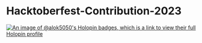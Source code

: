 # Hacktoberfest-Contribution-2023

[![An image of @alok5050's Holopin badges, which is a link to view their full Holopin profile](https://holopin.me/alok5050)](https://holopin.io/@alok5050)
